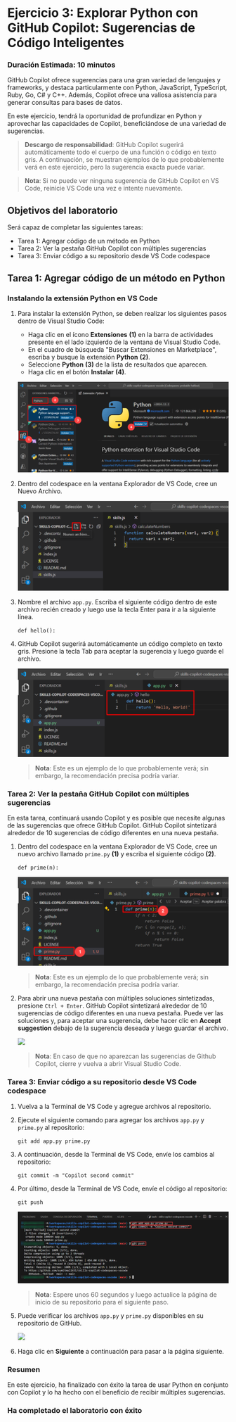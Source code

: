 # Ejercicio 3: Explorar Python con GitHub Copilot: Sugerencias de Código Inteligentes

### Duración Estimada: 10 minutos

GitHub Copilot ofrece sugerencias para una gran variedad de lenguajes y frameworks, y destaca particularmente con Python, JavaScript, TypeScript, Ruby, Go, C# y C++. Además, Copilot ofrece una valiosa asistencia para generar consultas para bases de datos.

En este ejercicio, tendrá la oportunidad de profundizar en Python y aprovechar las capacidades de Copilot, beneficiándose de una variedad de sugerencias.

>**Descargo de responsabilidad**: GitHub Copilot sugerirá automáticamente todo el cuerpo de una función o código en texto gris. A continuación, se muestran ejemplos de lo que probablemente verá en este ejercicio, pero la sugerencia exacta puede variar.

>**Nota**: Si no puede ver ninguna sugerencia de GitHub Copilot en VS Code, reinicie VS Code una vez e intente nuevamente.

## Objetivos del laboratorio

Será capaz de completar las siguientes tareas:

- Tarea 1: Agregar código de un método en Python
- Tarea 2: Ver la pestaña GitHub Copilot con múltiples sugerencias
- Tarea 3: Enviar código a su repositorio desde VS Code codespace

## Tarea 1: Agregar código de un método en Python

### Instalando la extensión Python en VS Code

1. Para instalar la extensión Python, se deben realizar los siguientes pasos dentro de Visual Studio Code:
    - Haga clic en el ícono **Extensiones** **(1)** en la barra de actividades presente en el lado izquierdo de la ventana de Visual Studio Code.
    - En el cuadro de búsqueda "Buscar Extensiones en Marketplace", escriba y busque la extensión **Python** **(2)**.
    - Seleccione **Python** **(3)** de la lista de resultados que aparecen.
    - Haga clic en el botón **Instalar** **(4)**.

   ![](../media/python-install.png)

1. Dentro del codespace en la ventana Explorador de VS Code, cree un Nuevo Archivo.

   ![](../media/ex-3-create-py.png)

1. Nombre el archivo `app.py`. Escriba el siguiente código dentro de este archivo recién creado y luego use la tecla Enter para ir a la siguiente línea.

   ```
   def hello():
   ```

1. GitHub Copilot sugerirá automáticamente un código completo en texto gris. Presione la tecla Tab para aceptar la sugerencia y luego guarde el archivo.

   ![](../media/ex-3-apppy.png)

   > **Nota**: Este es un ejemplo de lo que probablemente verá; sin embargo, la recomendación precisa podría variar.

### Tarea 2: Ver la pestaña GitHub Copilot con múltiples sugerencias

En esta tarea, continuará usando Copilot y es posible que necesite algunas de las sugerencias que ofrece GitHub Copilot. GitHub Copilot sintetizará alrededor de 10 sugerencias de código diferentes en una nueva pestaña.

1. Dentro del codespace en la ventana Explorador de VS Code, cree un nuevo archivo llamado `prime.py` **(1)** y escriba el siguiente código **(2)**.

   ```
   def prime(n):
   ```

   ![](../media/co-suggestion1.png)

   > **Nota**: Este es un ejemplo de lo que probablemente verá; sin embargo, la recomendación precisa podría variar.

1. Para abrir una nueva pestaña con múltiples soluciones sintetizadas, presione `Ctrl + Enter`. GitHub Copilot sintetizará alrededor de 10 sugerencias de código diferentes en una nueva pestaña. Puede ver las soluciones y, para aceptar una sugerencia, debe hacer clic en **Accept suggestion** debajo de la sugerencia deseada y luego guardar el archivo.

   ![](../media/accpet-suggestion.png)

    > **Nota**: En caso de que no aparezcan las sugerencias de Github Copilot, cierre y vuelva a abrir Visual Studio Code.

### Tarea 3: Enviar código a su repositorio desde VS Code codespace

1. Vuelva a la Terminal de VS Code y agregue archivos al repositorio.

2. Ejecute el siguiente comando para agregar los archivos `app.py` y `prime.py` al repositorio:

   ```
   git add app.py prime.py
   ```

3. A continuación, desde la Terminal de VS Code, envíe los cambios al repositorio:

   ```
   git commit -m "Copilot second commit"
   ```

4. Por último, desde la Terminal de VS Code, envíe el código al repositorio:

   ```
   git push
   ```

   ![](../media/ex-3-push2.png)

   >**Nota**: Espere unos 60 segundos y luego actualice la página de inicio de su repositorio para el siguiente paso.

5. Puede verificar los archivos `app.py` y `prime.py` disponibles en su repositorio de GitHub.

   ![](../media/ex-3-github3.png)

   <validation step="95754ad8-7b5c-486d-8e7c-d034df03ff1b" />
   
6. Haga clic en **Siguiente** a continuación para pasar a la página siguiente.

### Resumen

En este ejercicio, ha finalizado con éxito la tarea de usar Python en conjunto con Copilot y lo ha hecho con el beneficio de recibir múltiples sugerencias.

### Ha completado el laboratorio con éxito
